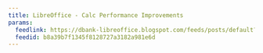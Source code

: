 ```yaml
---
title: LibreOffice - Calc Performance Improvements
params:
  feedlink: https://dbank-libreoffice.blogspot.com/feeds/posts/default?alt=rss
  feedid: b8a39b7f1345f8128727a3182a981e6d
---
```

